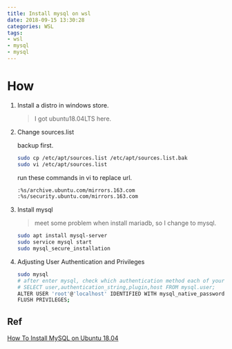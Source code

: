 ```yaml
---
title: Install mysql on wsl
date: 2018-09-15 13:30:28
categories: WSL
tags:
- wsl
- mysql
- mysql
---
```


# How

1. Install a distro in windows store.

    > I got ubuntu18.04LTS here.

1. Change sources.list

    backup first.

    ```sh
    sudo cp /etc/apt/sources.list /etc/apt/sources.list.bak
    sudo vi /etc/apt/sources.list
    ```

    run these commands in vi to replace url.

    ```sh
    :%s/archive.ubuntu.com/mirrors.163.com
    :%s/security.ubuntu.com/mirrors.163.com
    ```

1. Install mysql

    > meet some problem when install mariadb, so I change to mysql.
    ```sh
    sudo apt install mysql-server
    sudo service mysql start
    sudo mysql_secure_installation
    ```

1. Adjusting User Authentication and Privileges

    ```sh
    sudo mysql
    # after enter mysql, check which authentication method each of your MySQL user accounts use with the following command
    # SELECT user,authentication_string,plugin,host FROM mysql.user;
    ALTER USER 'root'@'localhost' IDENTIFIED WITH mysql_native_password BY 'YourPassword';
    FLUSH PRIVILEGES;
    ```

## Ref

[How To Install MySQL on Ubuntu 18.04](https://www.digitalocean.com/community/tutorials/how-to-install-mysql-on-ubuntu-18-04)
